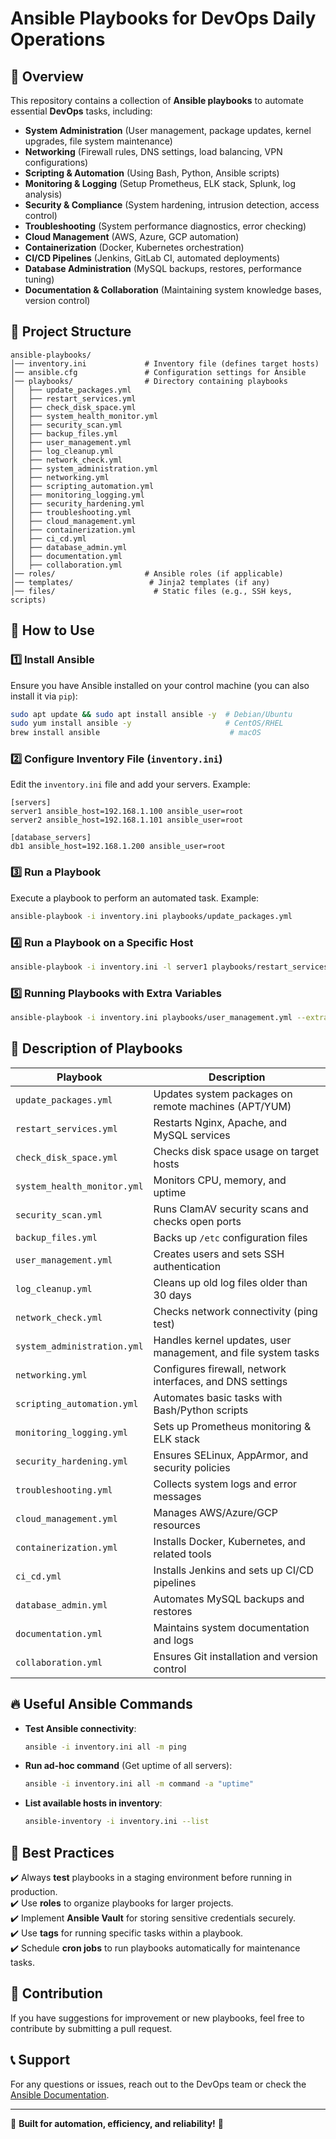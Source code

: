 # Ansible Playbooks for DevOps Daily Operations

## 📌 Overview

This repository contains a collection of **Ansible playbooks** to automate essential **DevOps** tasks, including:

- **System Administration** (User management, package updates, kernel upgrades, file system maintenance)
- **Networking** (Firewall rules, DNS settings, load balancing, VPN configurations)
- **Scripting & Automation** (Using Bash, Python, Ansible scripts)
- **Monitoring & Logging** (Setup Prometheus, ELK stack, Splunk, log analysis)
- **Security & Compliance** (System hardening, intrusion detection, access control)
- **Troubleshooting** (System performance diagnostics, error checking)
- **Cloud Management** (AWS, Azure, GCP automation)
- **Containerization** (Docker, Kubernetes orchestration)
- **CI/CD Pipelines** (Jenkins, GitLab CI, automated deployments)
- **Database Administration** (MySQL backups, restores, performance tuning)
- **Documentation & Collaboration** (Maintaining system knowledge bases, version control)

## 📂 Project Structure

```
ansible-playbooks/
│── inventory.ini             # Inventory file (defines target hosts)
│── ansible.cfg               # Configuration settings for Ansible
│── playbooks/                # Directory containing playbooks
│   ├── update_packages.yml
│   ├── restart_services.yml
│   ├── check_disk_space.yml
│   ├── system_health_monitor.yml
│   ├── security_scan.yml
│   ├── backup_files.yml
│   ├── user_management.yml
│   ├── log_cleanup.yml
│   ├── network_check.yml
│   ├── system_administration.yml
│   ├── networking.yml
│   ├── scripting_automation.yml
│   ├── monitoring_logging.yml
│   ├── security_hardening.yml
│   ├── troubleshooting.yml
│   ├── cloud_management.yml
│   ├── containerization.yml
│   ├── ci_cd.yml
│   ├── database_admin.yml
│   ├── documentation.yml
│   ├── collaboration.yml
│── roles/                    # Ansible roles (if applicable)
│── templates/                 # Jinja2 templates (if any)
│── files/                      # Static files (e.g., SSH keys, scripts)
```

## 🚀 How to Use

### 1️⃣ Install Ansible
Ensure you have Ansible installed on your control machine (you can also install it via `pip`):
```sh
sudo apt update && sudo apt install ansible -y  # Debian/Ubuntu
sudo yum install ansible -y                     # CentOS/RHEL
brew install ansible                             # macOS
```

### 2️⃣ Configure Inventory File (`inventory.ini`)
Edit the `inventory.ini` file and add your servers. Example:
```
[servers]
server1 ansible_host=192.168.1.100 ansible_user=root
server2 ansible_host=192.168.1.101 ansible_user=root

[database_servers]
db1 ansible_host=192.168.1.200 ansible_user=root
```

### 3️⃣ Run a Playbook
Execute a playbook to perform an automated task. Example:
```sh
ansible-playbook -i inventory.ini playbooks/update_packages.yml
```

### 4️⃣ Run a Playbook on a Specific Host
```sh
ansible-playbook -i inventory.ini -l server1 playbooks/restart_services.yml
```

### 5️⃣ Running Playbooks with Extra Variables
```sh
ansible-playbook -i inventory.ini playbooks/user_management.yml --extra-vars "user_name=devops"
```

## 📜 Description of Playbooks

| Playbook                    | Description                                                    |
| --------------------------- | -------------------------------------------------------------- |
| `update_packages.yml`       | Updates system packages on remote machines (APT/YUM)           |
| `restart_services.yml`      | Restarts Nginx, Apache, and MySQL services                     |
| `check_disk_space.yml`      | Checks disk space usage on target hosts                        |
| `system_health_monitor.yml` | Monitors CPU, memory, and uptime                               |
| `security_scan.yml`         | Runs ClamAV security scans and checks open ports               |
| `backup_files.yml`          | Backs up `/etc` configuration files                            |
| `user_management.yml`       | Creates users and sets SSH authentication                      |
| `log_cleanup.yml`           | Cleans up old log files older than 30 days                     |
| `network_check.yml`         | Checks network connectivity (ping test)                        |
| `system_administration.yml` | Handles kernel updates, user management, and file system tasks |
| `networking.yml`            | Configures firewall, network interfaces, and DNS settings      |
| `scripting_automation.yml`  | Automates basic tasks with Bash/Python scripts                 |
| `monitoring_logging.yml`    | Sets up Prometheus monitoring & ELK stack                      |
| `security_hardening.yml`    | Ensures SELinux, AppArmor, and security policies               |
| `troubleshooting.yml`       | Collects system logs and error messages                        |
| `cloud_management.yml`      | Manages AWS/Azure/GCP resources                                |
| `containerization.yml`      | Installs Docker, Kubernetes, and related tools                 |
| `ci_cd.yml`                 | Installs Jenkins and sets up CI/CD pipelines                   |
| `database_admin.yml`        | Automates MySQL backups and restores                           |
| `documentation.yml`         | Maintains system documentation and logs                        |
| `collaboration.yml`         | Ensures Git installation and version control                   |

## 🔥 Useful Ansible Commands

- **Test Ansible connectivity**:
  ```sh
  ansible -i inventory.ini all -m ping
  ```

- **Run ad-hoc command** (Get uptime of all servers):
  ```sh
  ansible -i inventory.ini all -m command -a "uptime"
  ```

- **List available hosts in inventory**:
  ```sh
  ansible-inventory -i inventory.ini --list
  ```

## 🎯 Best Practices

✔️ Always **test** playbooks in a staging environment before running in production.<br>
✔️ Use **roles** to organize playbooks for larger projects.<br>
✔️ Implement **Ansible Vault** for storing sensitive credentials securely.<br>
✔️ Use **tags** for running specific tasks within a playbook.<br>
✔️ Schedule **cron jobs** to run playbooks automatically for maintenance tasks.<br>

## 📢 Contribution

If you have suggestions for improvement or new playbooks, feel free to contribute by submitting a pull request.

## 📞 Support

For any questions or issues, reach out to the DevOps team or check the [Ansible Documentation](https://docs.ansible.com/).

---

🔨 **Built for automation, efficiency, and reliability!** 🚀
